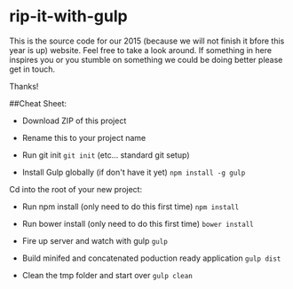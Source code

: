 rip-it-with-gulp
================

This is the source code for our 2015 (because we will not finish it bfore this year is up) website. Feel free to take a look around. If something in here inspires you or you stumble on something we could be doing better please get in touch.

Thanks!


##Cheat Sheet:

- Download ZIP of this project

- Rename this to your project name

- Run git init `git init` (etc... standard git setup)

- Install Gulp globally (if don't have it yet) `npm install -g gulp`


Cd into the root of your new project:

- Run npm install (only need to do this first time) `npm install`

- Run bower install (only need to do this first time) `bower install`

- Fire up server and watch with gulp `gulp`

- Build minifed and concatenated poduction ready application `gulp dist`

- Clean the tmp folder and start over `gulp clean`